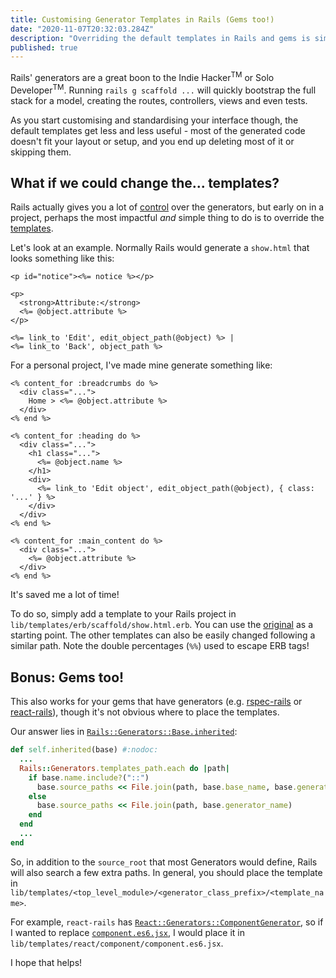 ```yaml
---
title: Customising Generator Templates in Rails (Gems too!)
date: "2020-11-07T20:32:03.284Z"
description: "Overriding the default templates in Rails and gems is simple and impactful early on in a project. Find out how."
published: true
---
```


Rails' generators are a great boon to the Indie Hacker<sup>TM</sup> or Solo Developer<sup>TM</sup>. Running `rails g scaffold ...` will quickly bootstrap the full stack for a model, creating the routes, controllers, views and even tests.

As you start customising and standardising your interface though, the default templates get less and less useful - most of the generated code doesn't fit your layout or setup, and you end up deleting most of it or skipping them.

## What if we could change the... templates?

Rails actually gives you a lot of [control](https://guides.rubyonrails.org/generators.html) over the generators, but early on in a project, perhaps the most impactful _and_ simple thing to do is to override the [templates](https://guides.rubyonrails.org/generators.html#customizing-your-workflow-by-changing-generators-templates).

Let's look at an example. Normally Rails would generate a `show.html` that looks something like this:
```erb
<p id="notice"><%= notice %></p>

<p>
  <strong>Attribute:</strong>
  <%= @object.attribute %>
</p>

<%= link_to 'Edit', edit_object_path(@object) %> |
<%= link_to 'Back', object_path %>
```
For a personal project, I've made mine generate something like:
```erb
<% content_for :breadcrumbs do %>
  <div class="...">
    Home > <%= @object.attribute %>
  </div>
<% end %>

<% content_for :heading do %>
  <div class="...">
    <h1 class="...">
      <%= @object.name %>
    </h1>
    <div>
      <%= link_to 'Edit object', edit_object_path(@object), { class: '...' } %>
    </div>
  </div>
<% end %>

<% content_for :main_content do %>
  <div class="...">
    <%= @object.attribute %>
  </div>
<% end %>
```
It's saved me a lot of time!

To do so, simply add a template to your Rails project in `lib/templates/erb/scaffold/show.html.erb`. You can use the [original](https://github.com/rails/rails/blob/master/railties/lib/rails/generators/erb/scaffold/templates/show.html.erb.tt) as a starting point. The other templates can also be easily changed following a similar path. Note the double percentages (`%%`) used to escape ERB tags!

## Bonus: Gems too!

This also works for your gems that have generators (e.g. [rspec-rails](https://github.com/rspec/rspec-rails) or [react-rails](https://github.com/reactjs/react-rails)), though it's not obvious where to place the templates.

Our answer lies in [`Rails::Generators::Base.inherited`](https://github.com/rails/rails/blob/master/railties/lib/rails/generators/base.rb):
```ruby
def self.inherited(base) #:nodoc:
  ...
  Rails::Generators.templates_path.each do |path|
    if base.name.include?("::")
      base.source_paths << File.join(path, base.base_name, base.generator_name)
    else
      base.source_paths << File.join(path, base.generator_name)
    end
  end
  ...
end
```
So, in addition to the `source_root` that most Generators would define, Rails will also search a few extra paths. In general, you should place the template in `lib/templates/<top_level_module>/<generator_class_prefix>/<template_name>`.

For example, `react-rails` has [`React::Generators::ComponentGenerator`](https://github.com/reactjs/react-rails/blob/master/lib/generators/react/component_generator.rb), so if I wanted to replace [`component.es6.jsx`](https://github.com/reactjs/react-rails/blob/master/lib/generators/templates/component.es6.jsx), I would place it in `lib/templates/react/component/component.es6.jsx`.

I hope that helps!
